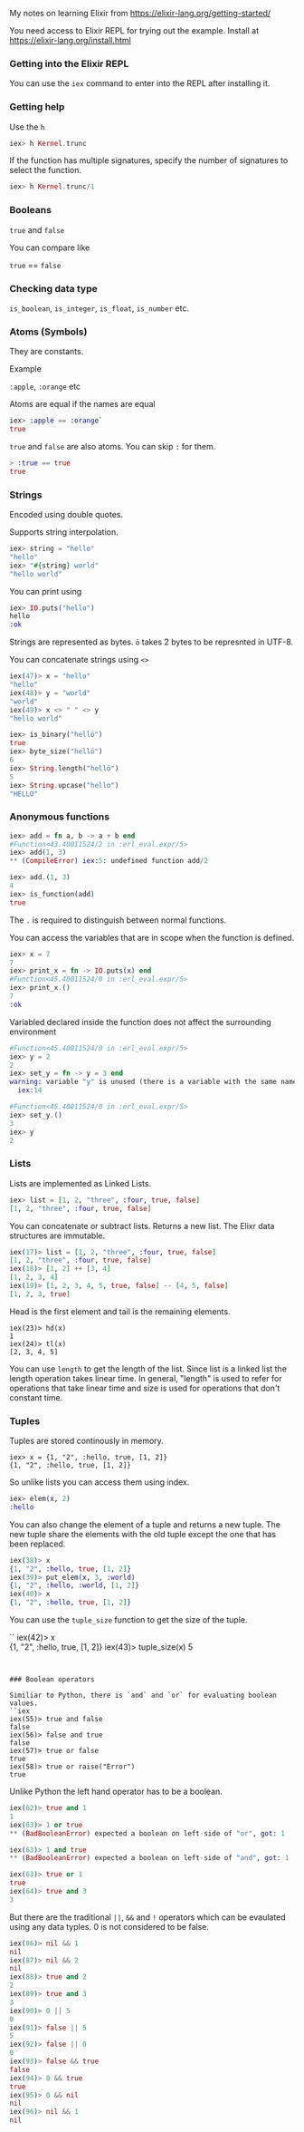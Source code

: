 My notes on learning Elixir from https://elixir-lang.org/getting-started/

You need access to Elixir REPL for trying out the example. Install at https://elixir-lang.org/install.html

### Getting into the Elixir REPL

You can use the `iex` command to enter into the REPL after installing it.

### Getting help

Use the `h`

```exs
iex> h Kernel.trunc
```

If the function has multiple signatures, specify the number of signatures to select the function.

```exs
iex> h Kernel.trunc/1
```

### Booleans

`true` and `false`

You can compare like

`true` == `false`


### Checking data type

`is_boolean`, `is_integer`, `is_float`, `is_number` etc.

### Atoms (Symbols)

They are constants.

Example

`:apple`, `:orange` etc

Atoms are equal if the names are equal

```exs
iex> :apple == :orange`
true
```

`true` and `false` are also atoms. You can skip `:` for them.

```exs
> :true == true
true
```

### Strings

Encoded using double quotes.

Supports string interpolation.

```exs
iex> string = "hello"
"hello"
iex> "#{string} world"
"hello world"
```

You can print using
```exs
iex> IO.puts("hello")
hello
:ok
```

Strings are represented as bytes. `ö` takes 2 bytes to be represnted in UTF-8.

You can concatenate strings using `<>`

```exs
iex(47)> x = "hello"
"hello"
iex(48)> y = "world"
"world"
iex(49)> x <> " " <> y
"hello world"
```

```exs
iex> is_binary("hellö")
true
iex> byte_size("hellö")
6
iex> String.length("hellö")
5
iex> String.upcase("hello")
"HELLO"
```

### Anonymous functions


```exs
iex> add = fn a, b -> a + b end
#Function<43.40011524/2 in :erl_eval.expr/5>
iex> add(1, 3)
** (CompileError) iex:5: undefined function add/2

iex> add.(1, 3)
4
iex> is_function(add)
true
```

The `.` is required to distinguish between normal functions.

You can access the variables that are in scope when the function is defined.

```exs
iex> x = 7
7
iex> print_x = fn -> IO.puts(x) end
#Function<45.40011524/0 in :erl_eval.expr/5>
iex> print_x.()
7
:ok
```

Variabled declared inside the function does not affect the surrounding environment

```exs
#Function<45.40011524/0 in :erl_eval.expr/5>
iex> y = 2                  
2
iex> set_y = fn -> y = 3 end
warning: variable "y" is unused (there is a variable with the same name in the context, use the pin operator (^) to match on it or prefix this variable with underscore if it is not meant to be used)
  iex:14

#Function<45.40011524/0 in :erl_eval.expr/5>
iex> set_y.()
3
iex> y
2
```

### Lists

Lists are implemented as Linked Lists.

```exs
iex> list = [1, 2, "three", :four, true, false]  
[1, 2, "three", :four, true, false]
```

You can concatenate or subtract lists. Returns a new list. The Elixr data structures are immutable.
```exs
iex(17)> list = [1, 2, "three", :four, true, false]  
[1, 2, "three", :four, true, false]
iex(18)> [1, 2] ++ [3, 4]
[1, 2, 3, 4]
iex(19)> [1, 2, 3, 4, 5, true, false] -- [4, 5, false]
[1, 2, 3, true]
```

Head is the first element and tail is the remaining elements.
```
iex(23)> hd(x)
1
iex(24)> tl(x)
[2, 3, 4, 5]
```

You can use `length` to get the length of the list. Since list is a linked
list the length operation takes linear time. In general, "length" is used to
refer for operations that take linear time and size is used for operations that
don't constant time.


### Tuples

Tuples are stored continously in memory.

```
iex> x = {1, "2", :hello, true, [1, 2]}
{1, "2", :hello, true, [1, 2]}
```

So unlike lists you can access them using index.

```exs
iex> elem(x, 2)                        
:hello
```

You can also change the element of a tuple and returns a new tuple. The new tuple share the
elements with the old tuple except the one that has been replaced.

```exs
iex(38)> x
{1, "2", :hello, true, [1, 2]}
iex(39)> put_elem(x, 3, :world)
{1, "2", :hello, :world, [1, 2]}
iex(40)> x
{1, "2", :hello, true, [1, 2]}
```

You can use the `tuple_size` function to get the size of the tuple.

``
iex(42)> x            
{1, "2", :hello, true, [1, 2]}
iex(43)> tuple_size(x)
5
```


### Boolean operators

Similiar to Python, there is `and` and `or` for evaluating boolean values.
``iex
iex(55)> true and false        
false
iex(56)> false and true
false
iex(57)> true or false
true
iex(58)> true or raise("Error")
true
```

Unlike Python the left hand operator has to be a boolean.

```exs
iex(62)> true and 1      
1
iex(63)> 1 or true
** (BadBooleanError) expected a boolean on left-side of "or", got: 1

iex(63)> 1 and true
** (BadBooleanError) expected a boolean on left-side of "and", got: 1

iex(63)> true or 1
true
iex(64)> true and 3
3
```

But there are the traditional `||`, `&&` and `!` operators which can be
evaulated using any data typles. 0 is not considered to be false.

```exs
iex(86)> nil && 1 
nil
iex(87)> nil && 2
nil
iex(88)> true and 2          
2
iex(89)> true and 3
3
iex(90)> 0 || 5
0
iex(91)> false || 5
5
iex(92)> false || 0
0
iex(93)> false && true
false
iex(94)> 0 && true    
true
iex(95)> 0 && nil 
nil
iex(96)> nil && 1
nil
```



